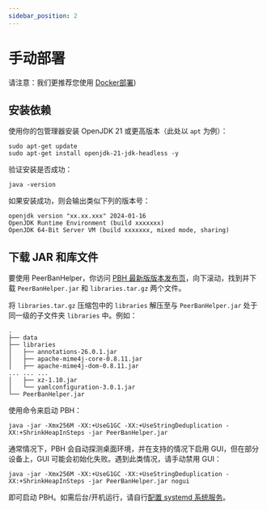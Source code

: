 ```yaml
---
sidebar_position: 2
---
```



# 手动部署

请注意：我们更推荐您使用 [Docker部署](../Docker.md))

## 安装依赖

使用你的包管理器安装 OpenJDK 21 或更高版本（此处以 `apt` 为例）：

```shell
sudo apt-get update
sudo apt-get install openjdk-21-jdk-headless -y
```

验证安装是否成功：

```shell
java -version
```

如果安装成功，则会输出类似下列的版本号：

```plain
openjdk version "xx.xx.xxx" 2024-01-16
OpenJDK Runtime Environment (build xxxxxxx)
OpenJDK 64-Bit Server VM (build xxxxxxx, mixed mode, sharing)
```

## 下载 JAR 和库文件

要使用 PeerBanHelper，你访问 [PBH 最新版版本发布页]，向下滚动，找到并下载 `PeerBanHelper.jar` 和 `libraries.tar.gz` 两个文件。

[PBH 最新版版本发布页]: https://github.com/PBH-BTN/PeerBanHelper/releases/latest

将 `libraries.tar.gz` 压缩包中的 `libraries` 解压至与 `PeerBanHelper.jar` 处于同一级的子文件夹 `libraries` 中。例如：

```shell
.
├── data
├── libraries
│   ├── annotations-26.0.1.jar
│   ├── apache-mime4j-core-0.8.11.jar
│   ├── apache-mime4j-dom-0.8.11.jar
... ... ...
│   ├── xz-1.10.jar
│   └── yamlconfiguration-3.0.1.jar
└── PeerBanHelper.jar
```

使用命令来启动 PBH：

```shell
java -jar -Xmx256M -XX:+UseG1GC -XX:+UseStringDeduplication -XX:+ShrinkHeapInSteps -jar PeerBanHelper.jar
```

通常情况下，PBH 会自动探测桌面环境，并在支持的情况下启用 GUI，但在部分设备上，GUI 可能会初始化失败。遇到此类情况，请手动禁用 GUI：

```shell
java -jar -Xmx256M -XX:+UseG1GC -XX:+UseStringDeduplication -XX:+ShrinkHeapInSteps -jar PeerBanHelper.jar nogui
```

即可启动 PBH。如需后台/开机运行，请自行[配置 systemd 系统服务](https://github.com/PBH-BTN/PeerBanHelper/issues/179#issuecomment-2198225784)。
